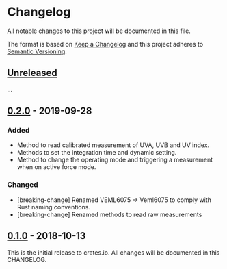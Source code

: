 # Changelog

All notable changes to this project will be documented in this file.

The format is based on [Keep a Changelog](http://keepachangelog.com/en/1.0.0/)
and this project adheres to [Semantic Versioning](http://semver.org/spec/v2.0.0.html).

## [Unreleased]

...

## [0.2.0] - 2019-09-28

### Added
- Method to read calibrated measurement of UVA, UVB and UV index.
- Methods to set the integration time and dynamic setting.
- Method to change the operating mode and triggering a measurement when on active force mode.

### Changed
- [breaking-change] Renamed VEML6075 -> Veml6075 to comply with Rust naming conventions.
- [breaking-change] Renamed methods to read raw measurements

## [0.1.0] - 2018-10-13

This is the initial release to crates.io. All changes will be documented in this CHANGELOG.

[Unreleased]: https://github.com/eldruin/veml6075-rs/compare/v0.2.0...HEAD
[0.2.0]: https://github.com/eldruin/veml6075-rs/compare/v0.1.0...v0.2.0
[0.1.0]: https://github.com/eldruin/veml6075-rs/releases/tag/v0.1.0
